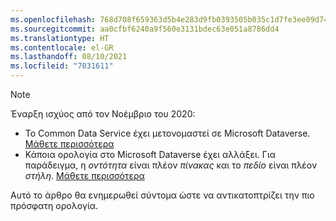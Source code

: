 ```yaml
---
ms.openlocfilehash: 768d708f659363d5b4e283d9fb0393505b035c1d7fe3ee09d74ea17eab87a8f0
ms.sourcegitcommit: aa0cfbf6240a9f560e3131bdec63e051a8786dd4
ms.translationtype: HT
ms.contentlocale: el-GR
ms.lasthandoff: 08/10/2021
ms.locfileid: "7031611"
---
```

> [!NOTE]
> Έναρξη ισχύος από τον Νοέμβριο του 2020:
> - Το Common Data Service έχει μετονομαστεί σε Microsoft Dataverse. [Μάθετε περισσότερα](https://aka.ms/PAuAppBlog)
> - Κάποια ορολογία στο Microsoft Dataverse έχει αλλάξει. Για παράδειγμα, η *οντότητα* είναι πλέον *πίνακας* και το *πεδίο* είναι πλέον *στήλη*. [Μάθετε περισσότερα](/powerapps/maker/data-platform/data-platform-intro)
>
> Αυτό το άρθρο θα ενημερωθεί σύντομα ώστε να αντικατοπτρίζει την πιο πρόσφατη ορολογία.